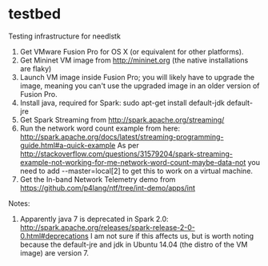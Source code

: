 # testbed
Testing infrastructure for needlstk

1. Get VMware Fusion Pro for OS X (or equivalent for other platforms).
2. Get Mininet VM image from http://mininet.org (the native installations are flaky)
3. Launch VM image inside Fusion Pro; you will likely have to upgrade the image, meaning you can't use the upgraded image in an older version of Fusion Pro.
4. Install java, required for Spark: sudo apt-get install default-jdk default-jre
5. Get Spark Streaming from http://spark.apache.org/streaming/
6. Run the network word count example from here: http://spark.apache.org/docs/latest/streaming-programming-guide.html#a-quick-example As per http://stackoverflow.com/questions/31579204/spark-streaming-example-not-working-for-me-network-word-count-maybe-data-not you need to add --master=local[2] to get this to work on a virtual machine.
7. Get the In-band Network Telemetry demo from https://github.com/p4lang/ntf/tree/int-demo/apps/int

Notes:

1. Apparently java 7 is deprecated in Spark 2.0: http://spark.apache.org/releases/spark-release-2-0-0.html#deprecations I am not sure if this affects us, but is worth noting because the default-jre and jdk in Ubuntu 14.04 (the distro of the VM image) are version 7.
